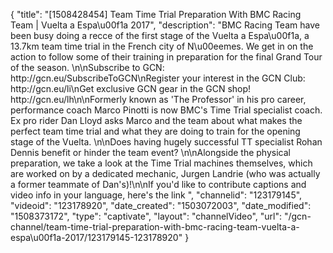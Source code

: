 {
    "title": "[1508428454] Team Time Trial Preparation With BMC Racing Team | Vuelta a Espa\u00f1a 2017",
    "description": "BMC Racing Team have been busy doing a recce of the first stage of the Vuelta a Espa\u00f1a, a 13.7km team time trial in the French city of N\u00eemes. We get in on the action to follow some of their training in preparation for the final Grand Tour of the season. \n\nSubscribe to GCN: http:\/\/gcn.eu\/SubscribeToGCN\nRegister your interest in the GCN Club: http:\/\/gcn.eu\/li\nGet exclusive GCN gear in the GCN shop! http:\/\/gcn.eu\/lh\n\nFormerly known as 'The Professor' in his pro career, performance coach Marco Pinotti is now BMC's Time Trial specialist coach. Ex pro rider Dan Lloyd asks Marco and the team about what makes the perfect team time trial and what they are doing to train for the opening stage of the Vuelta. \n\nDoes having hugely successful TT specialist Rohan Dennis benefit or hinder the team event? \n\nAlongside the physical preparation, we take a look at the Time Trial machines themselves, which are worked on by a dedicated mechanic, Jurgen Landrie (who was actually a former teammate of Dan's)!\n\nIf you'd like to contribute captions and video info in your language, here's the link ",
    "channelid": "123179145",
    "videoid": "123178920",
    "date_created": "1503072003",
    "date_modified": "1508373172",
    "type": "captivate",
    "layout": "channelVideo",
    "url": "\/gcn-channel\/team-time-trial-preparation-with-bmc-racing-team-vuelta-a-espa\u00f1a-2017\/123179145-123178920"
}